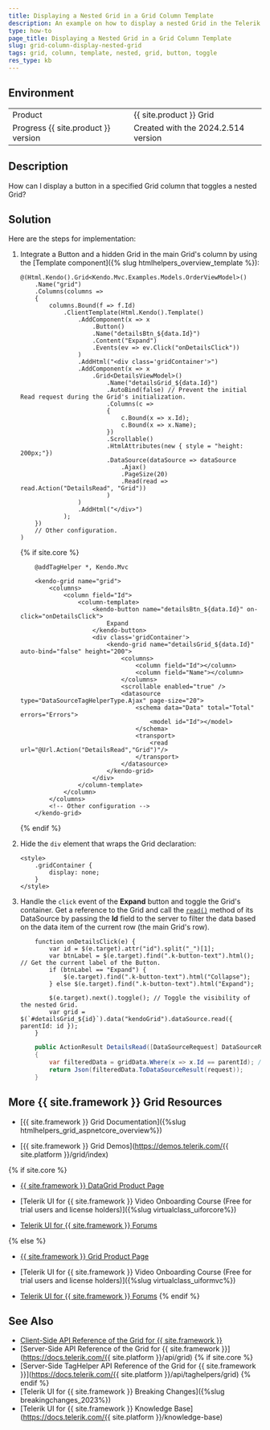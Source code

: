 ```yaml
---
title: Displaying a Nested Grid in a Grid Column Template
description: An example on how to display a nested Grid in the Telerik UI for {{ site.framework }} Grid column.
type: how-to
page_title: Displaying a Nested Grid in a Grid Column Template
slug: grid-column-display-nested-grid
tags: grid, column, template, nested, grid, button, toggle
res_type: kb
---
```


## Environment

<table>
 <tr>
  <td>Product</td>
  <td>{{ site.product }} Grid</td>
 </tr>
 <tr>
  <td>Progress {{ site.product }} version</td>
  <td>Created with the 2024.2.514 version</td>
 </tr>
</table>

## Description

How can I display a button in a specified Grid column that toggles a nested Grid?

## Solution

Here are the steps for implementation:

1. Integrate a Button and a hidden Grid in the main Grid's column by using the [Template component]({% slug htmlhelpers_overview_template %}):

    ```HtmlHelper
    @(Html.Kendo().Grid<Kendo.Mvc.Examples.Models.OrderViewModel>()
        .Name("grid")
        .Columns(columns =>
        {
            columns.Bound(f => f.Id)
                .ClientTemplate(Html.Kendo().Template()
                    .AddComponent(x => x
                        .Button()
                        .Name("detailsBtn_${data.Id}")
                        .Content("Expand")
                        .Events(ev => ev.Click("onDetailsClick"))
                    )
                    .AddHtml("<div class='gridContainer'>")
                    .AddComponent(x => x
                        .Grid<DetailsViewModel>()
                            .Name("detailsGrid_${data.Id}")
                            .AutoBind(false) // Prevent the initial Read request during the Grid's initialization.
                            .Columns(c => 
                            {
                                c.Bound(x => x.Id);
                                c.Bound(x => x.Name);
                            })
                            .Scrollable()
                            .HtmlAttributes(new { style = "height: 200px;"})
                            .DataSource(dataSource => dataSource
                                .Ajax()
                                .PageSize(20)
                                .Read(read => read.Action("DetailsRead", "Grid"))
                            )
                    )
                    .AddHtml("</div>")
                );
        })
        // Other configuration.
    )
    ```
    {% if site.core %}
    ```TagHelper
        @addTagHelper *, Kendo.Mvc

        <kendo-grid name="grid">
            <columns>
                <column field="Id">
                    <column-template>
                        <kendo-button name="detailsBtn_${data.Id}" on-click="onDetailsClick">
                            Expand
                        </kendo-button>
                        <div class='gridContainer'>
                            <kendo-grid name="detailsGrid_${data.Id}" auto-bind="false" height="200">
                                <columns>
                                    <column field="Id"></column>
                                    <column field="Name"></column>
                                </columns>
                                <scrollable enabled="true" />
                                <datasource type="DataSourceTagHelperType.Ajax" page-size="20">
                                    <schema data="Data" total="Total" errors="Errors">
                                        <model id="Id"></model>
                                    </schema>
                                    <transport>
                                        <read url="@Url.Action("DetailsRead","Grid")"/>
                                    </transport>
                                </datasource>
                            </kendo-grid>
                        </div>
                    </column-template>
                </column>
            </columns>
            <!-- Other configuration -->
        </kendo-grid>
    ```
    {% endif %}

1. Hide the `div` element that wraps the Grid declaration:

    ```
    <style>
        .gridContainer {
            display: none;
        }
    </style>
    ```

1. Handle the `click` event of the **Expand** button and toggle the Grid's container. 
Get a reference to the Grid and call the [`read()`](https://docs.telerik.com/kendo-ui/api/javascript/data/datasource/methods/read) method of its DataSource by passing the **Id** field to the server to filter the data based on the data item of the current row (the main Grid's row).

    ```Scripts
        function onDetailsClick(e) {
            var id = $(e.target).attr("id").split("_")[1];
            var btnLabel = $(e.target).find(".k-button-text").html(); // Get the current label of the Button.
            if (btnLabel == "Expand") {
                $(e.target).find(".k-button-text").html("Collapse");
            } else $(e.target).find(".k-button-text").html("Expand");
            
            $(e.target).next().toggle(); // Toggle the visibility of the nested Grid.
            var grid = $(`#detailsGrid_${id}`).data("kendoGrid").dataSource.read({ parentId: id });
        }
    ```
    ```GridController.cs
        public ActionResult DetailsRead([DataSourceRequest] DataSourceRequest request, int parentId)
        {
            var filteredData = gridData.Where(x => x.Id == parentId); // Filter the nested Grid based on the "Id" of the parent record.
            return Json(filteredData.ToDataSourceResult(request));
        }
    ```

## More {{ site.framework }} Grid Resources

* [{{ site.framework }} Grid Documentation]({%slug htmlhelpers_grid_aspnetcore_overview%})

* [{{ site.framework }} Grid Demos](https://demos.telerik.com/{{ site.platform }}/grid/index)

{% if site.core %}
* [{{ site.framework }} DataGrid Product Page](https://www.telerik.com/aspnet-core-ui/grid)

* [Telerik UI for {{ site.framework }} Video Onboarding Course (Free for trial users and license holders)]({%slug virtualclass_uiforcore%})

* [Telerik UI for {{ site.framework }} Forums](https://www.telerik.com/forums/aspnet-core-ui)

{% else %}
* [{{ site.framework }} Grid Product Page](https://www.telerik.com/aspnet-mvc/grid)

* [Telerik UI for {{ site.framework }} Video Onboarding Course (Free for trial users and license holders)]({%slug virtualclass_uiformvc%})

* [Telerik UI for {{ site.framework }} Forums](https://www.telerik.com/forums/aspnet-mvc)
{% endif %}

## See Also

* [Client-Side API Reference of the Grid for {{ site.framework }}](https://docs.telerik.com/kendo-ui/api/javascript/ui/grid)
* [Server-Side API Reference of the Grid for {{ site.framework }}](https://docs.telerik.com/{{ site.platform }}/api/grid)
{% if site.core %}
* [Server-Side TagHelper API Reference of the Grid for {{ site.framework }}](https://docs.telerik.com/{{ site.platform }}/api/taghelpers/grid)
{% endif %}
* [Telerik UI for {{ site.framework }} Breaking Changes]({%slug breakingchanges_2023%})
* [Telerik UI for {{ site.framework }} Knowledge Base](https://docs.telerik.com/{{ site.platform }}/knowledge-base)
